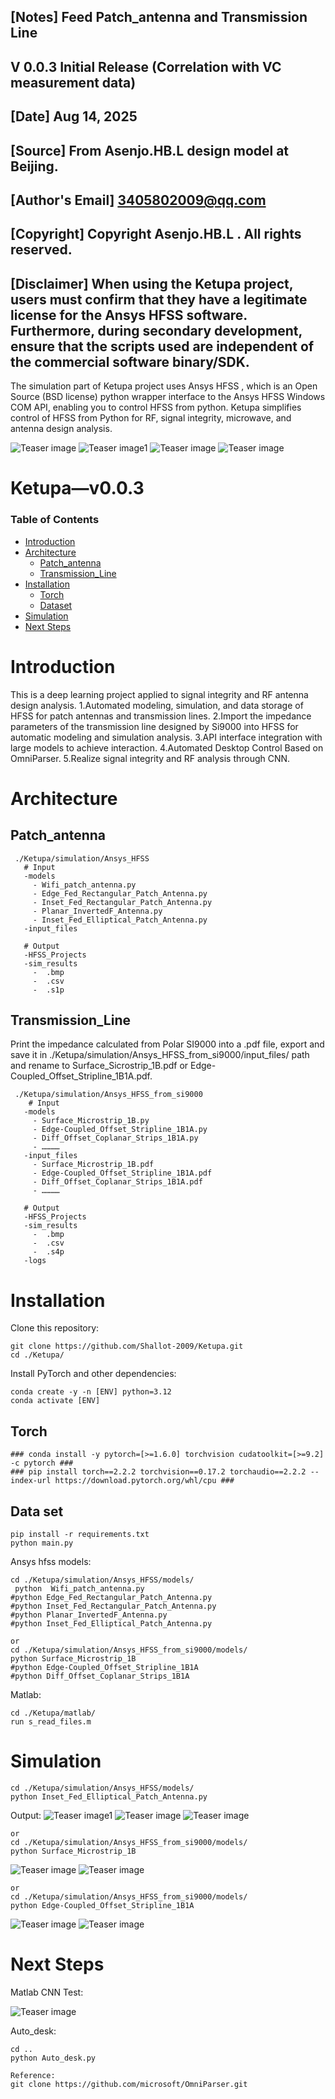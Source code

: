##  [Notes]  Feed Patch_antenna and Transmission Line
##  V 0.0.3  Initial Release (Correlation with VC measurement data)
##  [Date]  Aug 14, 2025
##  [Source] From Asenjo.HB.L design model at Beijing.
##  [Author's Email]  3405802009@qq.com
##  [Copyright]  Copyright Asenjo.HB.L . All rights reserved.
##  [Disclaimer]  When using the Ketupa project, users must confirm that they have a legitimate license for the Ansys HFSS software. Furthermore, during secondary development, ensure that the scripts used are independent of the commercial software binary/SDK. 
The simulation part of Ketupa project uses Ansys HFSS , which is an Open Source (BSD license) python wrapper interface to the Ansys HFSS Windows COM API, enabling you to control HFSS from python. Ketupa simplifies control of HFSS from Python for RF, signal integrity, microwave, and antenna design analysis.

![Teaser image](./assets/wifi_patch_antenna.bmp)
![Teaser image1](./assets/Elliptical_Patch_Antenna.bmp)
![Teaser image](./assets/Surface_Microstrip_1B_50.058ohm.bmp)
![Teaser image](./assets/Edge-Coupled_Offset_Stripline_1B1A_99.615ohm.bmp)


# Ketupa—v0.0.3

### Table of Contents
- [Introduction](#introduction)
- [Architecture](#architecture)
  - [Patch_antenna](#patch_antenna)
  - [Transmission_Line](#transmission_Line)
- [Installation](#installation)
  - [Torch](#torch)
  - [Dataset](#data-set)
- [Simulation](#simulation)
- [Next Steps](#next-steps)





# Introduction
This is a deep learning project applied to signal integrity and RF antenna design analysis.
1.Automated modeling, simulation, and data storage of HFSS for patch antennas and transmission lines.
2.Import the impedance parameters of the transmission line designed by Si9000 into HFSS for automatic modeling and simulation analysis.
3.API interface integration with large models to achieve interaction.
4.Automated Desktop Control Based on OmniParser.
5.Realize signal integrity and RF analysis through CNN.


# Architecture

## Patch_antenna

```
 ./Ketupa/simulation/Ansys_HFSS
   # Input
   -models
     - Wifi_patch_antenna.py
     - Edge_Fed_Rectangular_Patch_Antenna.py
     - Inset_Fed_Rectangular_Patch_Antenna.py
     - Planar_InvertedF_Antenna.py
     - Inset_Fed_Elliptical_Patch_Antenna.py
   -input_files
  
   # Output
   -HFSS_Projects
   -sim_results
     -  .bmp
     -  .csv
     -  .s1p
```

## Transmission_Line

Print the impedance calculated from Polar SI9000 into a .pdf file, export and save it in ./Ketupa/simulation/Ansys_HFSS_from_si9000/input_files/  path and rename to Surface_Sicrostrip_1B.pdf or Edge-Coupled_Offset_Stripline_1B1A.pdf.
```
 ./Ketupa/simulation/Ansys_HFSS_from_si9000
    # Input
   -models
     - Surface_Microstrip_1B.py
     - Edge-Coupled_Offset_Stripline_1B1A.py
     - Diff_Offset_Coplanar_Strips_1B1A.py
     - …………
   -input_files
     - Surface_Microstrip_1B.pdf
     - Edge-Coupled_Offset_Stripline_1B1A.pdf
     - Diff_Offset_Coplanar_Strips_1B1A.pdf
     - …………
     
   # Output
   -HFSS_Projects
   -sim_results
     -  .bmp
     -  .csv
     -  .s4p
   -logs
```



# Installation
 
Clone this repository:

```
git clone https://github.com/Shallot-2009/Ketupa.git
cd ./Ketupa/
```

Install PyTorch and other dependencies:

```
conda create -y -n [ENV] python=3.12
conda activate [ENV]
```


## Torch
```
### conda install -y pytorch=[>=1.6.0] torchvision cudatoolkit=[>=9.2] -c pytorch ###
### pip install torch==2.2.2 torchvision==0.17.2 torchaudio==2.2.2 --index-url https://download.pytorch.org/whl/cpu ###
```

## Data set
```
pip install -r requirements.txt
python main.py
```

Ansys hfss models:

```
cd ./Ketupa/simulation/Ansys_HFSS/models/
 python  Wifi_patch_antenna.py
#python Edge_Fed_Rectangular_Patch_Antenna.py
#python Inset_Fed_Rectangular_Patch_Antenna.py
#python Planar_InvertedF_Antenna.py
#python Inset_Fed_Elliptical_Patch_Antenna.py

or
cd ./Ketupa/simulation/Ansys_HFSS_from_si9000/models/
python Surface_Microstrip_1B
#python Edge-Coupled_Offset_Stripline_1B1A
#python Diff_Offset_Coplanar_Strips_1B1A
```

Matlab:

```
cd ./Ketupa/matlab/
run s_read_files.m
```





# Simulation

```
cd ./Ketupa/simulation/Ansys_HFSS/models/
python Inset_Fed_Elliptical_Patch_Antenna.py
```

Output:
![Teaser image1](./assets/Elliptical_Patch_Antenna.bmp)
![Teaser image](./simulation/Ansys_HFSS/sim_results/Wifi_patch_antenna.bmp)
![Teaser image](./assets/wifi_patch_antenna_(s_matlab).bmp)


```
or
cd ./Ketupa/simulation/Ansys_HFSS_from_si9000/models/
python Surface_Microstrip_1B
```

![Teaser image](./assets/Surface_Microstrip_1B.bmp)
![Teaser image](./assets/Surface_Microstrip_1B_50.058ohm.bmp)

```
or
cd ./Ketupa/simulation/Ansys_HFSS_from_si9000/models/
python Edge-Coupled_Offset_Stripline_1B1A
```
![Teaser image](./assets/Edge-Coupled_Offset_Stripline_1B1A.bmp)
![Teaser image](./assets/Edge-Coupled_Offset_Stripline_1B1A_99.615ohm.bmp)




# Next Steps


Matlab CNN Test:

![Teaser image](./assets/Matlab_CNN_test.bmp)



Auto_desk:

```
cd ..
python Auto_desk.py

Reference:
git clone https://github.com/microsoft/OmniParser.git

```



